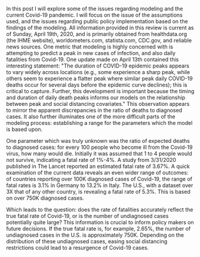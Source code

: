   In this post I will explore some of the issues regarding modeling and the current Covid-19 pandemic.  I will focus on the issue
of the assumptions used, and the issues regarding public policy implementation based on the findings of the modeling.
  All information provided in this review is current as of Sunday, April 19th, 2020, and is primarily obtained from 
  healthdata.org (the IHME website), worldometers.com, statista.com, CDC.gov, and reliable news sources.
  One metric that modeling is highly concerned with is attempting to predict a peak in new cases of infection, and also daily fatalities 
  from Covid-19.  One update made on April 13th contained this interesting statement: "The duration of COVID-19 epidemic peaks appears to vary widely across locations 
  (e.g., some experience a sharp peak, while others seem to experience a flatter peak where similar peak daily COVID-19 deaths 
  occur for several days before the epidemic curve declines); this is critical to capture. Further, this development is important 
  because the timing and duration of daily death peaks informs our models on the relationship between peak and social distancing 
  covariates."
  This observation appears to mirror the apparent discrepancies in the ratio of deaths to diagnosed cases.  It also further illuminates
  one of the more difficult parts of the modeling process:  establishing a range for the parameters which the model is based upon.
  
  One parameter which was truly unknown was the ratio of expected deaths to diagnosed cases:  for every 100 people who become ill
  from the Covid-19 virus, how many would die.  Initially it was assumed that 1 to 4 people would not survive, indicating a fatal rate
  of 1%-4%.  A study from 3/31/2020 published in The Lancet reported an estimated fatal rate of 3.67%.  A quick examination of the current data reveals an even wider range of outcomes: of countries reporting over 100K diagnosed
  cases of Covid-19, the range of fatal rates is 3.1% in Germany to 13.2% in Italy.  The U.S., with a dataset over 3X that of any other country,
  is revealing a fatal rate of 5.3%.  This is based on over 750K diagnosed cases.
  
  Which leads to the question:  does the rate of fatalities accurately reflect the true fatal rate of Covid-19, or is the number of 
  undiagnosed cases potentially quite large?  This information is crucial to inform policy makers on future decisions.  If the true fatal
  rate is, for example, 2.65%, the number of undiagnosed cases in the U.S. is approximately 750K.  Depending on the distribution of
  these undiagnosed cases, easing social distancing restrictions could lead to a resurgence of Covid-19 cases.
